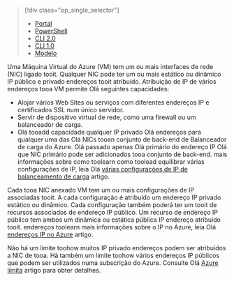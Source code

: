 > [!div class="op_single_selector"]
> * [Portal](../articles/virtual-network/virtual-network-multiple-ip-addresses-portal.md)
> * [PowerShell](../articles/virtual-network/virtual-network-multiple-ip-addresses-powershell.md)
> * [CLI 2.0](../articles/virtual-network/virtual-network-multiple-ip-addresses-cli.md)
> * [CLI 1.0](../articles/virtual-network/virtual-network-multiple-ip-addresses-cli-nodejs.md)
> * [Modelo](../articles/virtual-network/virtual-network-multiple-ip-addresses-template.md)
>

Uma Máquina Virtual do Azure (VM) tem um ou mais interfaces de rede (NIC) ligado tooit. Qualquer NIC pode ter um ou mais estático ou dinâmico IP público e privado endereços tooit atribuído. Atribuição de IP de vários endereços tooa VM permite Olá seguintes capacidades:

* Alojar vários Web Sites ou serviços com diferentes endereços IP e certificados SSL num único servidor.
* Servir de dispositivo virtual de rede, como uma firewall ou um balanceador de carga.
* Olá tooadd capacidade qualquer IP privado Olá endereços para qualquer uma das Olá NICs tooan conjunto de back-end de Balanceador de carga do Azure. Olá passado apenas Olá primário do endereço IP Olá que NIC primário pode ser adicionados tooa conjunto de back-end. mais informações sobre como toolearn como tooload equilibrar várias configurações de IP, leia Olá [várias configurações de IP de balanceamento de carga](../articles/load-balancer/load-balancer-multiple-ip.md?toc=%2fazure%2fvirtual-network%2ftoc.json) artigo.

Cada tooa NIC anexado VM tem um ou mais configurações de IP associadas tooit. A cada configuração é atribuído um endereço IP privado estático ou dinâmico. Cada configuração também poderá ter um tooit de recursos associados de endereço IP público. Um recurso de endereço IP público tem ambos um dinâmica ou estática pública IP endereço atribuído tooit. endereços toolearn mais informações sobre o IP no Azure, leia Olá [endereços IP no Azure](../articles/virtual-network/virtual-network-ip-addresses-overview-arm.md) artigo. 

Não há um limite toohow muitos IP privado endereços podem ser atribuídos a NIC de tooa. Há também um limite toohow vários endereços IP públicos que podem ser utilizados numa subscrição do Azure. Consulte Olá [Azure limita](../articles/azure-subscription-service-limits.md?toc=%2fazure%2fvirtual-network%2ftoc.json#azure-resource-manager-virtual-networking-limits) artigo para obter detalhes.
